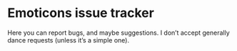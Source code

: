 # Emoticons issue tracker

Here you can report bugs, and maybe suggestions. I don’t accept generally dance requests (unless it’s a simple one).
